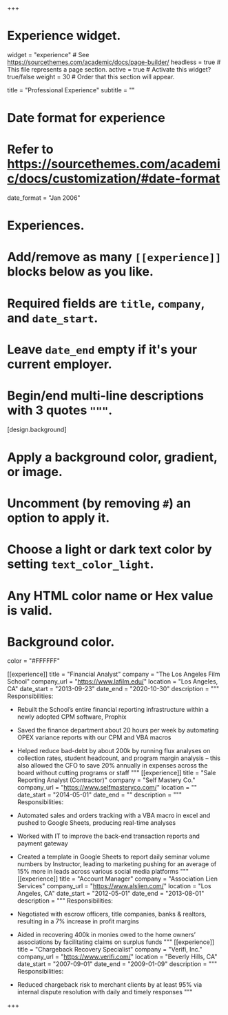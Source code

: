 +++
# Experience widget.
widget = "experience"  # See https://sourcethemes.com/academic/docs/page-builder/
headless = true  # This file represents a page section.
active = true  # Activate this widget? true/false
weight = 30  # Order that this section will appear.

title = "Professional Experience"
subtitle = ""

# Date format for experience
#   Refer to https://sourcethemes.com/academic/docs/customization/#date-format
date_format = "Jan 2006"

# Experiences.
#   Add/remove as many `[[experience]]` blocks below as you like.
#   Required fields are `title`, `company`, and `date_start`.
#   Leave `date_end` empty if it's your current employer.
#   Begin/end multi-line descriptions with 3 quotes `"""`.

[design.background]
  # Apply a background color, gradient, or image.
  #   Uncomment (by removing `#`) an option to apply it.
  #   Choose a light or dark text color by setting `text_color_light`.
  #   Any HTML color name or Hex value is valid.

  # Background color.
  color = "#FFFFFF"

[[experience]]
  title = "Financial Analyst"
  company = "The Los Angeles Film School"
  company_url = "https://www.lafilm.edu/"
  location = "Los Angeles, CA"
  date_start = "2013-09-23"
  date_end = "2020-10-30"
  description = """
  Responsibilities:
  
  * Rebuilt the School’s entire financial reporting infrastructure within a newly adopted CPM software, Prophix
  * Saved the finance department about 20 hours per week by automating OPEX variance reports with our CPM and VBA macros
  * Helped reduce bad-debt by about 200k by running flux analyses on collection rates, student headcount, and program margin analysis – this also allowed the CFO to save 20% annually in expenses across the board without cutting programs or staff
  """
[[experience]]
  title = "Sale Reporting Analyst (Contractor)"
  company = "Self Mastery Co."
  company_url = "https://www.selfmasteryco.com/"
  location = ""
  date_start = "2014-05-01"
  date_end = ""
  description = """
  Responsibilities:
  
  * Automated sales and orders tracking with a VBA macro in excel and pushed to Google Sheets, producing real-time analyses
  * Worked with IT to improve the back-end transaction reports and payment gateway
  * Created a template in Google Sheets to report daily seminar volume numbers by Instructor, leading to marketing pushing for an average of 15% more in leads across various social media platforms
  """
[[experience]]
  title = "Account Manager"
  company = "Association Lien Services"
  company_url = "https://www.alslien.com/"
  location = "Los Angeles, CA"
  date_start = "2012-05-01"
  date_end = "2013-08-01"
  description = """
  Responsibilities:
  
  * Negotiated with escrow officers, title companies, banks & realtors, resulting in a 7% increase in profit margins
  * Aided in recovering 400k in monies owed to the home owners’ associations by facilitating claims on surplus funds
  """
[[experience]]
  title = "Chargeback Recovery Specialist"
  company = "Verifi, Inc."
  company_url = "https://www.verifi.com/"
  location = "Beverly Hills, CA"
  date_start = "2007-09-01"
  date_end = "2009-01-09"
  description = """
  Responsibilities:
  
  * Reduced chargeback risk to merchant clients by at least 95% via internal dispute resolution with daily and timely responses
  """

+++

